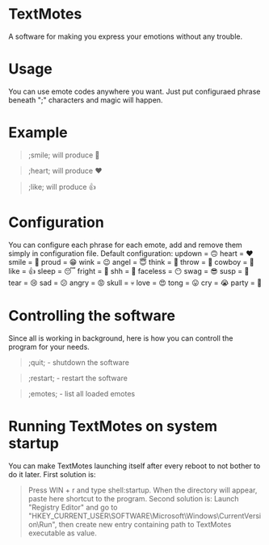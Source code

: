 # TextMotes
A software for making you express your emotions without any trouble.

# Usage
You can use emote codes anywhere you want. Just put configuraed phrase beneath ";" characters and magic will happen.

# Example
> ;smile; will produce 🙂

> ;heart; will produce ❤

> ;like; will produce 👍

# Configuration
You can configure each phrase for each emote, add and remove them simply in configuration file.
Default configuration:
  updown = 🙃
  heart = ❤
  smile = 🙂
  proud = 😁
  wink = 😉
  angel = 😇
  think = 🤔
  throw = 🤮
  cowboy = 🤠
  like = 👍
  sleep = 😴
  fright = 😬
  shh = 🤫
  faceless = 😶
  swag = 😎
  susp = 🧐
  tear = 😢
  sad = 😕
  angry = 😡
  skull = 💀
  love = 😍
  tong = 😛
  cry = 😭
  party = 🥳
  
# Controlling the software
Since all is working in background, here is how you can controll the program for your needs.
> ;quit; - shutdown the software

> ;restart; - restart the software

> ;emotes; - list all loaded emotes

# Running TextMotes on system startup
You can make TextMotes launching itself after every reboot to not bother to do it later.
First solution is:
> Press WIN + r and type shell:startup. When the directory will appear, paste here shortcut to the program.
Second solution is:
> Launch "Registry Editor" and go to "HKEY_CURRENT_USER\SOFTWARE\Microsoft\Windows\CurrentVersion\Run", then create new entry containing path to TextMotes executable as value.
